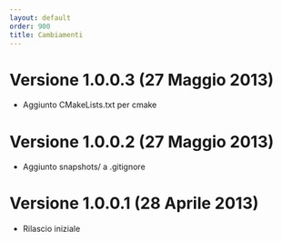 ```yaml
---
layout: default
order: 900
title: Cambiamenti
---
```

# Versione 1.0.0.3 (27 Maggio 2013)

* Aggiunto CMakeLists.txt per cmake

# Versione 1.0.0.2 (27 Maggio 2013)

* Aggiunto snapshots/ a .gitignore

# Versione 1.0.0.1 (28 Aprile 2013)

* Rilascio iniziale
